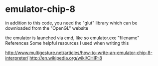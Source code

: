 # emulator-chip-8

in addition to this code, you need the "glut" library which can be downloaded from the "OpenGL" website

the emulator is launched via cmd, like so
emulator.exe "filename"
References
Some helpful resources I used when writing this

http://www.multigesture.net/articles/how-to-write-an-emulator-chip-8-interpreter/
http://en.wikipedia.org/wiki/CHIP-8


